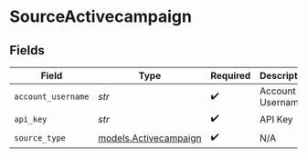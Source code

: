 # SourceActivecampaign


## Fields

| Field                                                | Type                                                 | Required                                             | Description                                          |
| ---------------------------------------------------- | ---------------------------------------------------- | ---------------------------------------------------- | ---------------------------------------------------- |
| `account_username`                                   | *str*                                                | :heavy_check_mark:                                   | Account Username                                     |
| `api_key`                                            | *str*                                                | :heavy_check_mark:                                   | API Key                                              |
| `source_type`                                        | [models.Activecampaign](../models/activecampaign.md) | :heavy_check_mark:                                   | N/A                                                  |